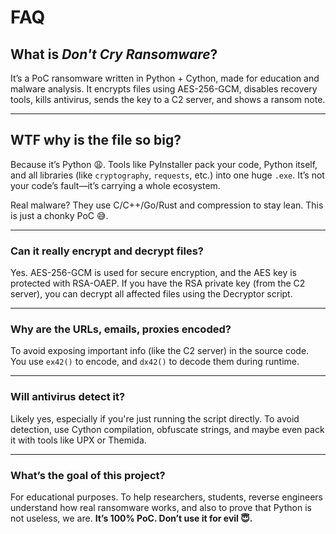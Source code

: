 # FAQ
## What is *Don't Cry Ransomware*?

It’s a PoC ransomware written in Python + Cython, made for education and malware analysis. It encrypts files using AES-256-GCM, disables recovery tools, kills antivirus, sends the key to a C2 server, and shows a ransom note.

---

## WTF why is the file so big?

Because it’s Python 😩. Tools like PyInstaller pack your code, Python itself, and all libraries (like `cryptography`, `requests`, etc.) into one huge `.exe`. It’s not your code’s fault—it’s carrying a whole ecosystem.

Real malware? They use C/C++/Go/Rust and compression to stay lean. This is just a chonky PoC 😅.

---

### Can it really encrypt and decrypt files?

Yes. AES-256-GCM is used for secure encryption, and the AES key is protected with RSA-OAEP. If you have the RSA private key (from the C2 server), you can decrypt all affected files using the Decryptor script.

---

### Why are the URLs, emails, proxies encoded?

To avoid exposing important info (like the C2 server) in the source code. You use `ex42()` to encode, and `dx42()` to decode them during runtime.

---

### Will antivirus detect it?

Likely yes, especially if you're just running the script directly. To avoid detection, use Cython compilation, obfuscate strings, and maybe even pack it with tools like UPX or Themida.

---

### What’s the goal of this project?

For educational purposes. To help researchers, students, reverse engineers understand how real ransomware works, and also to prove that Python is not useless, we are.
**It’s 100% PoC. Don’t use it for evil 😇.**


